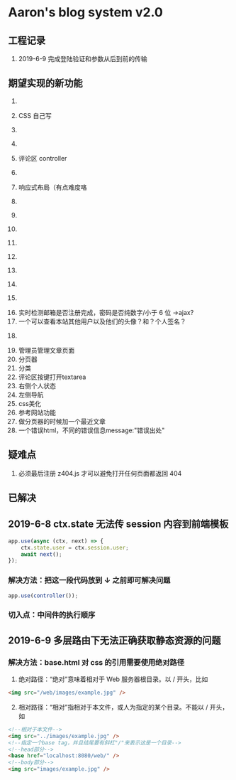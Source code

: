 # Aaron's blog system v2.0

## 工程记录

1. 2019-6-9 完成登陆验证和参数从后到前的传输

## 期望实现的新功能

1. ~~~采用数据库~~~
2. CSS 自己写
3. ~~~textarea 有 md 功能~~~
4. ~~~登陆状态保持 koa-session~~~
5. 评论区 controller
6. ~~~文章 controller~~~
7. 响应式布局（有点难度咯  
8. ~~~文章分类~~~
9. ~~~bcrypt 加密密码，实现了一半，考虑匹配密码的问题~~~
10. ~~~koa 有没有像 express 那样的 router.post('/users/logout', auth, async (req, res) =>? ~~~
11. ~~~数据库操作学 node 课的~~~
12. ~~~加一个 node 课的 middlewares 的 authentication？~~~
13. ~~~controllers 文件夹里面的东西，分开存放，user，article，index~~~
14. ~~~个人信息界面~~~  
15. ~~~实现登陆前导航条右侧登陆/注册，登陆后是“欢迎回来，xxx” 想法：1. toggle 2. 新建一个 block 用 if 判断~~~
16. 实时检测邮箱是否注册完成，密码是否纯数字/小于 6 位 ->ajax?  
17. 一个可以查看本站其他用户以及他们的头像？和？个人签名？  
18. ~~~点赞/踩功能 全局计数~~~  
19. 管理员管理文章页面  
20. 分页器  
21. 分类  
22. 评论区按键打开textarea  
23. 右侧个人状态  
24. 左侧导航
25. css美化  
26. 参考网站功能  
27. 做分页器的时候加一个最近文章
28. 一个错误html，不同的错误信息message:"错误出处"

## 疑难点

1. 必须最后注册 z404.js 才可以避免打开任何页面都返回 404

## 已解决

## 2019-6-8 ctx.state 无法传 session 内容到前端模板

```javascript
app.use(async (ctx, next) => {
    ctx.state.user = ctx.session.user;
    await next();
});
```

### 解决方法：把这一段代码放到 ↓ 之前即可解决问题

```javascript
app.use(controller());
```

### 切入点：中间件的执行顺序

## 2019-6-9 多层路由下无法正确获取静态资源的问题

### 解决方法：base.html 对 css 的引用需要使用绝对路径

1. 绝对路径：“绝对”意味着相对于 Web 服务器根目录。以 / 开头，比如

```html
<img src="/web/images/example.jpg" />
```

2. 相对路径：“相对”指相对于本文件，或人为指定的某个目录。不能以 / 开头，如

```html
<!--相对于本文件-->
<img src="../images/example.jpg" />
<!--指定一个base tag，并且结尾要有斜杠"/"来表示这是一个目录-->
<!--head部分-->
<base href="localhost:8080/web/" />
<!--body部分-->
<img src="images/example.jpg" />
```
